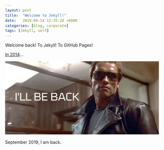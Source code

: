 ```yaml
---
layout: post
title:  "Welcome to Jekyll!"
date:   2019-09-24 12:35:28 +0800
categories: [blog, corporate]
tags: [Jekyll, self]
---
```

Welcome back! To Jekyll! To GitHub Pages!

[In 2014](<{% post_url 2014-03-03-Hello-World %}>)...

![I'll be back!](/assets/Ill-be-back-940x450.jpg)

September 2019, I am back.
